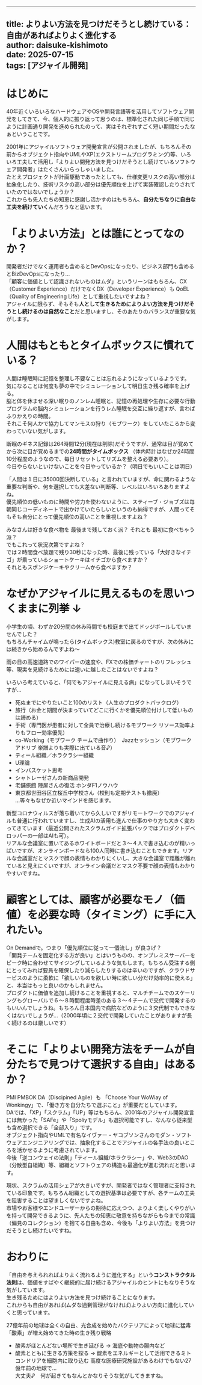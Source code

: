  ---
 title: よりよい方法を見つけだそうとし続けている： 自由があればよりよく進化する  
 author: daisuke-kishimoto  
 date: 2025-07-15  
 tags: [アジャイル開発]  
 ---


# はじめに

40年近くいろいろなハードウェアやOSや開発言語等を活用してソフトウェア開発をしてきて、今、個人的に振り返って思うのは、標準化された同じ手順で同じように計画通り開発を進められたのって、実はそれぞれすごく短い期間だったなぁということです。  

2001年にアジャイルソフトウェア開発宣言が公開されましたが、もちろんその前からオブジェクト指向やUMLやXP(エクストリームプログラミング)等、いろいろ工夫して活用し「よりよい開発方法を見つけだそうとし続けているソフトウェア開発者」はたくさんいらっしゃいました。  
たとえプロジェクトが計画駆動であったとしても、仕様変更リスクの高い部分は抽象化したり、技術リスクの高い部分は優先順位を上げて実装確認したりされていたのではないでしょうか？  
これからも先人たちの知恵に感謝し活かすのはもちろん、**自分たちなりに自由な工夫を続けていく**んだろうなと思います。  

# 「よりよい方法」とは誰にとってなのか？

開発者だけでなく運用者も含めるとDevOpsになったり、ビジネス部門も含めるとBizDevOpsになったり...  
「顧客に価値として認識されないものはムダ」というリーンはもちろん、CX（Customer Experience）だけでなくDX（Developer Experience）も QoEL（Quality of Engineering Life）として重視したいですよね？  
アジャイルに限らず、そもそも**人として生きるためによりよい方法を見つけだそうとし続けるのは自然なこと**だと思いますし、そのあたりのバランスが重要な気がします。  

# 人間はもともとタイムボックスに慣れている？

人間は睡眠時に記憶を整理し不要なことは忘れるようになっているようです。  
気になることは何度も夢の中でシミュレーションして明日生き残る確率を上げる。  
脳と体を休ませる深い眠りのノンレム睡眠と、記憶の再処理や生存に必要な行動プログラムの脳内シミュレーションを行うレム睡眠を交互に繰り返すが、言わばふりかえりの時間。  
それこそ何人かで協力してマンモスの狩り（モブワーク）をしていたころから変わっていない気がします。  

断眠のギネス記録は264時間12分(現在は削除)だそうですが、通常は目が覚めてから次に目が覚めるまでの**24時間がタイムボックス**
（体内時計はなぜか24時間10分程度のようなので、毎日リセットしてリズムを整える必要あり）。  
今日やらないといけないことを今日やっているか？（明日でもいいことは明日）  

「人間は１日に35000回決断している」と言われていますが、命に関わるような重要な判断や、何を選択しても大差ない判断等、レベルはいろいろありますよね。  
優先順位の低いものに時間や労力を使わないように、スティーブ・ジョブズは毎朝同じコーディネートで出かけていたらしいというのも納得ですが、人間ってそもそも自分にとって優先順位の高いことを重視しますよね？

みなさんは好きな食べ物を 最後まで残しておく派？ それとも 最初に食べちゃう派？  
でもこれって状況次第ですよね？  
では２時間食べ放題で残り30秒になった時、最後に残っている「大好きなイチゴ」が乗っているショートケーキはイチゴから食べますか？  
それともスポンジケーキやクリームから食べますか？  

# なぜかアジャイルに見えるものを思いつくままに列挙 ↓  

小学生の頃、わずか20分間の休み時間でも校庭まで出てドッジボールしていませんでした？  
もちろんチャイムが鳴ったら(タイムボックス)教室に戻るのですが、次の休みには続きから始めるんですよね～  

雨の日の高速道路でのワイパーの速度や、FXでの株価チャートのリフレッシュ等、現実を見続けるためには速いに越したことはないですよね？

いろいろ考えていると、「何でもアジャイルに見える病」になってしまいそうですが...  
* 死ぬまでにやりたいこと100のリスト（人生のプロダクトバックログ）
* 旅行（お金と期間が決まっていてどこに行くかを優先順位付けして低いものは諦める）
* 手術（専門医が患者に対して全員で治療し続けるモブワーク リソース効率よりもフロー効率優先）
* co-Working（モブワーク チームで曲作り）　Jazzセッション（モブワーク アドリブ 楽譜よりも実際に出ている音♪）
* ティール組織／ホラクラシー組織
* U理論
* インバスケット思考
* シャトレーゼさんの新商品開発
* 老舗旅館 陣屋さんの復活 ホンダF1ノウハウ
* 東京都世田谷区立桜丘中学校さん（校則も定期テストも撤廃）  
…等々もなぜか近いマインドを感じます。  

新型コロナウィルスが落ち着いてから久しいですがリモートワークでのアジャイルも普通に行われていますし、生成AIの活用も進んで仕事のやり方も大きく変わってきています（最近公開されたスクラムガイド拡張パックではプロダクトデベロッパーの一部はAIも可）。  
リアルな会議室に置いてあるホワイトボードだと３～４人で書き込むのが精いっぱいですが、オンラインボードなら100人同時に書き込むこともできます。リアルな会議室だとマスクで顔の表情もわかりにくいし、大きな会議室で距離が離れていると見えにくいですが、オンライン会議だとマスク不要で顔の表情もわかりやすいですね。  

# 顧客としては、顧客が必要なモノ（価値）を必要な時（タイミング）に手に入れたい。

On Demandで。つまり「優先順位に従って一個流し」が良さげ？  
「開発チームを固定化する方が良い」とはいうものの、オンプレミスサーバーをピーク時に合わせてサイジングしているような気もします。もちろん受注する側にとってみれば要員を確保したり減らしたりするのは辛いのですが、クラウドサービスのように柔軟に「欲しいものを欲しい時に欲しい分だけ効率的に使える」と、本当はもっと良いのかもしれません。  
プロダクトに価値を追加し続けることを重視すると、マルチチームでのスケーリングもグローバルで６～８時間程度時差のある３～４チームで交代で開発するのもいいんでしょうね。もちろん日本国内で病院などのように３交代制でもできなくはないでしょうが...（2000年頃に２交代で開発していたことがありますが長く続けるのは厳しいです）

# そこに「よりよい開発方法をチームが自分たちで見つけて選択する自由」はあるか？

PMI PMBOK DA（Discipined Agile）も 「Choose Your WoWiay of Wonkingy」で、「働き方を自分たちで選ぶこと」が重要だとしています。  
DAでは、「XP」「スクラム」「UP」等はもちろん、2001年のアジャイル開発宣言には無かった「SAFe」や「Spoliyモデル」も選択可能ですし、なんなら従来型も含め選択できる「全部入り」です。  
オブジェクト指向やUMLで有名なイヴァー・ヤコブソンさんのモダン・ソフトウェアエンジニアリングでは、抽象化することでアジャイルの各手法の良いところを活かせるように考慮されています。  
今後「逆コンウェイの法則」「ティール組織/ホラクラシー」や、Web3のDAO（分散型自組織）等、組織とソフトウェアの構造も最適化が進む流れだと思います。  

現状、スクラムの活用シェアが大きいですが、開発者ではなく管理者に支持されている印象です。もちろん組織としての選択基準は必要ですが、各チームの工夫を阻害することは望ましくないですよね。  
市場やお客様やエンドユーザーからの期待に応えつつ、よりよく楽しくやりがいを持って開発できるように、先人たちの知恵に敬意を持ちながらも今までの常識（偏見のコレクション）を捨てる自由も含め、今後も「よりよい方法」を見つけだそうとし続けたいですね。  

# おわりに

「自由を与えられればよりよく流れるように進化する」という**コンストラクタル法則**は、価値をすばやく継続的に届け続けるアジャイルのヒントにもなりそうな気がしています。  
生き残るためにはよりよい方法を見つけ続けることになります。  
これからも自由があれば(ムダな過剰管理がなければ)よりよい方向に進化していくと思っています。

27億年前の地球は全くの自由、光合成を始めたバクテリアによって地球に猛毒「酸素」が増え始めてきた時の生き残り戦略
* 酸素がほとんどない場所で生き延びる → 海底や動物の腸内など
* 酸素とともに生きる方策を探る → 酸素をエネルギーとして活用できるミトコンドリアを細胞内に取り込む
高度な医療研究施設があるわけでもない27億年前の地球で...  
大丈夫♪　何が起きてもなんとかなりそうな気がしてきますね。  
